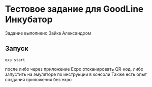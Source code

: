 # Тестовое задание для GoodLine Инкубатор

Задание выполнено Зайка Александром

## Запуск

```
exp start
```
после либо через приложение Expo отсканировать QR-код, либо запустить на эмуляторе по инструкции в консоли
Также есть опыт создания приложения без expo
